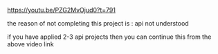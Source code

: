 https://youtu.be/PZG2MvOjud0?t=791




the reason of not completing this project is : api not understood

if you have applied 2-3 api projects then you can continue this
from the above video link